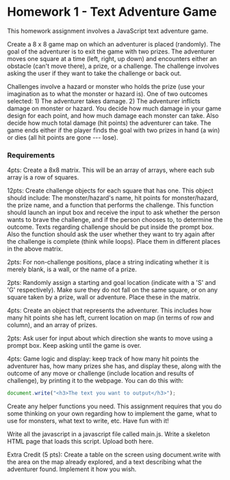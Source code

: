 # Homework 1 - Text Adventure Game

This homework assignment involves a JavaScript text adventure game.

Create a 8 x 8 game map on which an adventurer is placed (randomly). The goal of the adventurer is to exit the game with two prizes. The adventurer moves one square at a time (left, right, up down) and encounters either an obstacle (can't move there), a prize, or a challenge. The challenge involves asking the user if they want to take the challenge or back out.

Challenges involve a hazard or monster who holds the prize (use your imagination as to what the monster or hazard is). One of two outcomes selected: 1) The adventurer takes damage. 2) The adventurer inflicts damage on monster or hazard. You decide how much damage in your game design for each point, and how much damage each monster can take. Also decide how much total damage (hit points) the adventurer can take. The game ends either if the player finds the goal with two prizes in hand (a win) or dies (all hit points are gone --- lose).

### Requirements

4pts: Create a 8x8 matrix. This will be an array of arrays, where each sub array is a row of squares.

12pts: Create challenge objects for each square that has one. This object should include: The monster/hazard's name, hit points for monster/hazard, the prize name, and a function that performs the challenge. This function should launch an input box and receive the input to ask whether the person wants to brave the challenge, and if the person chooses to, to determine the outcome. Texts regarding challenge should be put inside the prompt box. Also the function should ask the user whether they want to try again after the challenge is complete (think while loops). Place them in different places in the above matrix.

2pts: For non-challenge positions, place a string indicating whether it is merely blank, is a wall, or the name of a prize.

2pts: Randomly assign a starting and goal location (indicate with a 'S' and 'G' respectively). Make sure they do not fall on the same square, or on any square taken by a prize, wall or adventure. Place these in the matrix.

4pts: Create an object that represents the adventurer. This includes how many hit points she has left, current location on map (in terms of row and column), and an array of prizes.

2pts: Ask user for input about which direction she wants to move using a prompt box. Keep asking until the game is over.

4pts: Game logic and display: keep track of how many hit points the adventurer has, how many prizes she has, and display these, along with the outcome of any move or challenge (include location and results of challenge), by printing it to the webpage. You can do this with:

```javascript
document.write("<h3>The text you want to output</h3>");
```

Create any helper functions you need. This assignment requires that you do some thinking on your own regarding how to implement the game, what to use for monsters, what text to write, etc. Have fun with it!

Write all the javascript in a javascript file called main.js. Write a skeleton HTML page that loads this script. Upload both here.

Extra Credit (5 pts): Create a table on the screen using document.write with the area on the map already explored, and a text describing what the adventurer found. Implement it how you wish.
